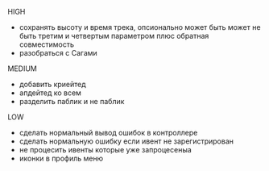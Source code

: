 HIGH
- сохранять высоту и время трека, опсионально может быть может не быть третим и четвертым параметром плюс обратная совместимость
- разобраться с Сагами

MEDIUM
- добавить криейтед
- апдейтед ко всем
- разделить паблик и не паблик 

LOW
- сделать нормальный вывод ошибок в контроллере
- сделать нормальную ошибку если ивент не зарегистрирован
- не процесить ивенты которые уже запроцесеныа
- иконки в профиль меню